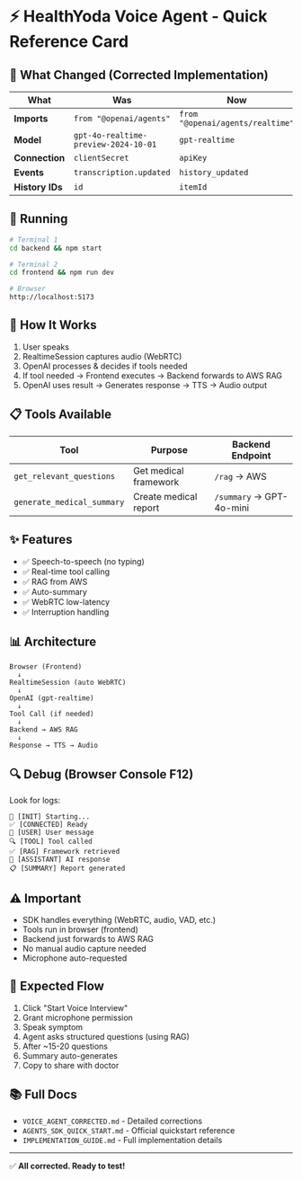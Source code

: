 # ⚡ HealthYoda Voice Agent - Quick Reference Card

## 🎯 What Changed (Corrected Implementation)

| What | Was | Now |
|------|-----|-----|
| **Imports** | `from "@openai/agents"` | `from "@openai/agents/realtime"` |
| **Model** | `gpt-4o-realtime-preview-2024-10-01` | `gpt-realtime` |
| **Connection** | `clientSecret` | `apiKey` |
| **Events** | `transcription.updated` | `history_updated` |
| **History IDs** | `id` | `itemId` |

## 🚀 Running

```bash
# Terminal 1
cd backend && npm start

# Terminal 2
cd frontend && npm run dev

# Browser
http://localhost:5173
```

## 🎤 How It Works

1. User speaks
2. RealtimeSession captures audio (WebRTC)
3. OpenAI processes & decides if tools needed
4. If tool needed → Frontend executes → Backend forwards to AWS RAG
5. OpenAI uses result → Generates response → TTS → Audio output

## 📋 Tools Available

| Tool | Purpose | Backend Endpoint |
|------|---------|------------------|
| `get_relevant_questions` | Get medical framework | `/rag` → AWS |
| `generate_medical_summary` | Create medical report | `/summary` → GPT-4o-mini |

## ✨ Features

- ✅ Speech-to-speech (no typing)
- ✅ Real-time tool calling
- ✅ RAG from AWS
- ✅ Auto-summary
- ✅ WebRTC low-latency
- ✅ Interruption handling

## 📊 Architecture

```
Browser (Frontend)
  ↓
RealtimeSession (auto WebRTC)
  ↓
OpenAI (gpt-realtime)
  ↓
Tool Call (if needed)
  ↓
Backend → AWS RAG
  ↓
Response → TTS → Audio
```

## 🔍 Debug (Browser Console F12)

Look for logs:
```
🚀 [INIT] Starting...
✅ [CONNECTED] Ready
📝 [USER] User message
🔍 [TOOL] Tool called
✅ [RAG] Framework retrieved
📝 [ASSISTANT] AI response
📋 [SUMMARY] Report generated
```

## ⚠️ Important

- SDK handles everything (WebRTC, audio, VAD, etc.)
- Tools run in browser (frontend)
- Backend just forwards to AWS RAG
- No manual audio capture needed
- Microphone auto-requested

## 🎯 Expected Flow

1. Click "Start Voice Interview"
2. Grant microphone permission
3. Speak symptom
4. Agent asks structured questions (using RAG)
5. After ~15-20 questions
6. Summary auto-generates
7. Copy to share with doctor

## 📚 Full Docs

- `VOICE_AGENT_CORRECTED.md` - Detailed corrections
- `AGENTS_SDK_QUICK_START.md` - Official quickstart reference
- `IMPLEMENTATION_GUIDE.md` - Full implementation details

---

✅ **All corrected. Ready to test!**

